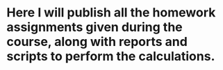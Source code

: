 # Here I will publish all the homework assignments given during the course, along with reports and scripts to perform the calculations.
